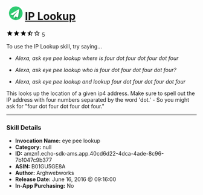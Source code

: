 # &nbsp;<img src="skill_icon" alt="IP Lookup icon" width="36"> [IP Lookup](http://alexa.amazon.com/#skills/amzn1.echo-sdk-ams.app.40cd6d22-4dca-4ade-8c96-7b1047c9b377)
![3.3 stars](../../images/ic_star_black_18dp_1x.png)![3.3 stars](../../images/ic_star_black_18dp_1x.png)![3.3 stars](../../images/ic_star_black_18dp_1x.png)![3.3 stars](../../images/ic_star_half_black_18dp_1x.png)![3.3 stars](../../images/ic_star_border_black_18dp_1x.png) 5

To use the IP Lookup skill, try saying...

* *Alexa, ask eye pee lookup where is four dot four dot four dot four*

* *Alexa, ask eye pee lookup who is four dot four dot four dot four?*

* *Alexa, ask eye pee lookup and lookup four dot four dot four dot four*

This looks up the location of a given ip4 address. Make sure to spell out the IP address with four numbers separated by the word 'dot.' - So you might ask for "four dot four dot four dot four."

***

### Skill Details

* **Invocation Name:** eye pee lookup
* **Category:** null
* **ID:** amzn1.echo-sdk-ams.app.40cd6d22-4dca-4ade-8c96-7b1047c9b377
* **ASIN:** B01GU5GE8A
* **Author:** Arghwebworks
* **Release Date:** June 16, 2016 @ 09:16:00
* **In-App Purchasing:** No
